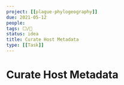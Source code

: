```yaml
---
project: [[plague-phylogeography]]
due: 2021-05-12
people:
tags: ⬜/🧨  
status: idea
title: Curate Host Metadata
type: [[Task]]
---
```


# Curate Host Metadata